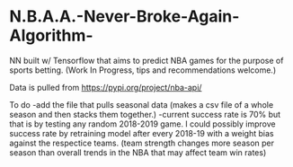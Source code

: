 # N.B.A.A.-Never-Broke-Again-Algorithm-
NN built w/ Tensorflow that aims to predict NBA games for the purpose of sports betting. (Work In Progress, tips and recommendations welcome.)

Data is pulled from https://pypi.org/project/nba-api/

To do
-add the file that pulls seasonal data (makes a csv file of a whole season and then stacks them together.)
-current success rate is 70% but that is by testing any random 2018-2019 game. I could possibly improve success rate by retraining model after every 2018-19 with a weight bias against the respectice teams. (team strength changes more season per season than overall trends in the NBA that may affect team win rates)
       
